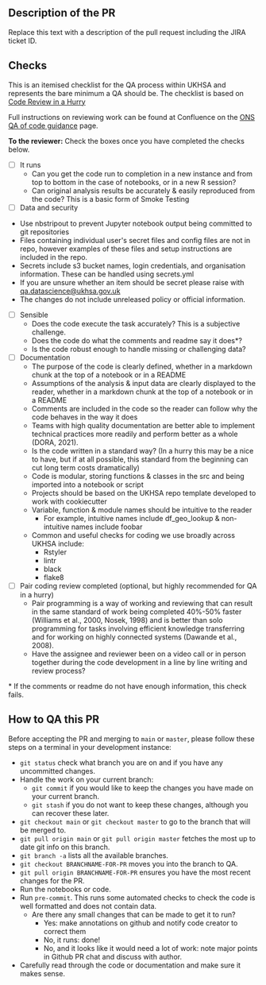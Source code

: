 
## Description of the PR

<!-- Add a description of your changes below this line -->
Replace this text with a description of the pull request including the JIRA ticket ID.

## Checks

This is an itemised checklist for the QA process within UKHSA and represents the bare minimum a QA should be. The checklist is based on [Code Review in a Hurry](https://confluence.collab.test-and-trace.nhs.uk/display/JQA/Code+Review+in+a+Hurry)

Full instructions on reviewing work can be found at Confluence on the [ONS QA of code guidance](https://best-practice-and-impact.github.io/qa-of-code-guidance/intro.html) page.

**To the reviewer:** Check the boxes once you have completed the checks below.

- [ ] It runs
  - Can you get the code run to completion in a new instance and from top to bottom in the case of notebooks, or in a new R session?
  - Can original analysis results be accurately & easily reproduced from the code?
This is a basic form of Smoke Testing
- [ ]  Data and security
  - Use nbstripout to prevent Jupyter notebook output being committed to git repositories
  - Files containing individual user's secret files and config files are not in repo, however examples of these files and setup instructions are included in the repo.
  - Secrets include s3 bucket names, login credentials, and organisation information. These can be handled using secrets.yml
  - If you are unsure whether an item should be secret please raise with qa.datascience@ukhsa.gov.uk
  - The changes do not include unreleased policy or official information.
- [ ] Sensible
  - Does the code execute the task accurately?  This is a subjective challenge.
  - Does the code do what the comments and readme say it does\*?
  - Is the code robust enough to handle missing or challenging data?
- [ ] Documentation
  - The purpose of the code is clearly defined, whether in a markdown chunk at the top of a notebook or in a README
  - Assumptions of the analysis & input data are clearly displayed to the reader, whether in a markdown chunk at the top of a notebook or in a README
  - Comments are included in the code so the reader can follow why the code behaves in the way it does
  - Teams with high quality documentation are better able to implement technical practices more readily and perform better as a whole (DORA, 2021).
  - Is the code written in a standard way? (In a hurry this may be a nice to have, but if at all possible, this standard from the beginning can cut long term costs dramatically)
  - Code is modular, storing functions & classes in the src  and being imported into a notebook or script
  - Projects should be based on the UKHSA repo template developed to work with cookiecutter
  - Variable, function & module names should be intuitive to the reader
    - For example, intuitive names include df_geo_lookup   & non-intuitive names include foobar
  - Common and useful checks for coding we use broadly across UKHSA include:
    - Rstyler
    - lintr
    - black
    - flake8
- [ ] Pair coding review completed (optional, but highly recommended for QA in a hurry)
  - Pair programming is a way of working and reviewing that can result in the same standard of work being completed 40%-50% faster (Williams et al., 2000, Nosek, 1998) and is better than solo programming for tasks involving efficient knowledge transferring and for working on highly connected systems (Dawande et al., 2008).
  - Have the assignee and reviewer been on a video call or in person together during the code development in a line by line writing and review process?

\* If the comments or readme do not have enough information, this check fails.

## How to QA this PR

Before accepting the PR and merging to `main` or `master`, please follow these steps on a terminal in your development instance:

- `git status` check what branch you are on and if you have any uncommitted changes.
- Handle the work on your current branch:
  - `git commit` if you would like to keep the changes you have made on your current branch.
  - `git stash` if you do not want to keep these changes, although you can recover these later.
- `git checkout main` or `git checkout master` to go to the branch that will be merged to.
- `git pull origin main` or `git pull origin master` fetches the most up to date git info on this branch.
- `git branch -a` lists all the available branches.
- `git checkout BRANCHNAME-FOR-PR`  moves you into the branch to QA.
- `git pull origin BRANCHNAME-FOR-PR` ensures you have the most recent changes for the PR.
- Run the notebooks or code.
- Run `pre-commit`. This runs some automated checks to check the code is well formatted and does not contain data.
  - Are there any small changes that can be made to get it to run?
    - Yes: make annotations on github and notify code creator to correct them
    - No, it runs: done!
    - No, and it looks like it would need a lot of work: note major points in Github PR chat and discuss with author.
- Carefully read through the code or documentation and make sure it makes sense.
